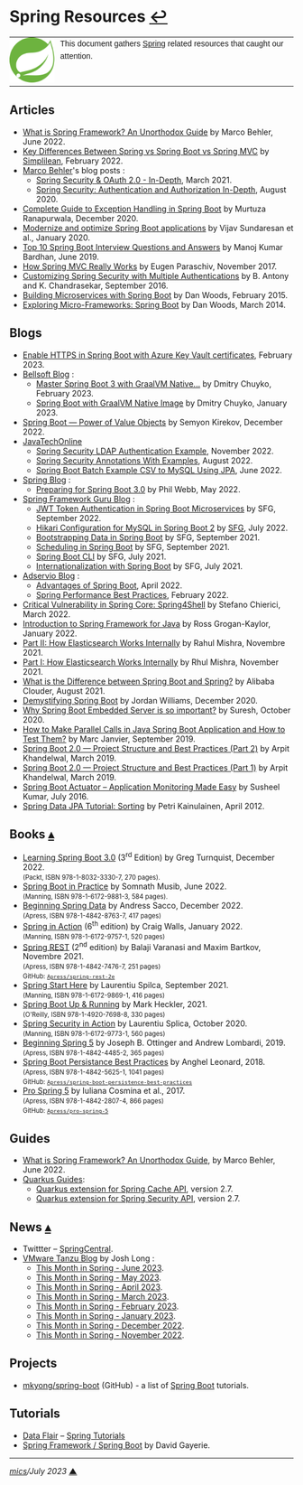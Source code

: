 # <span id="top">Spring Resources</span> <span style="size:30%;"><a href="README.md">↩</a></span>

<table style="font-family:Helvetica,Arial;line-height:1.6;">
  <tr>
  <td style="border:0;padding:0 10px 0 0;max-width:90px;">
    <a href="https://spring.io/" rel="external"><img style="border:0;width:90px;" src="docs/images/spring-icon.svg" alt="Spring project"/></a>
  </td>
  <td style="border:0;padding:0;vertical-align:text-top;">
    This document gathers <a href="https://spring.io/" rel="external">Spring</a> related resources that caught our attention.
  </td>
  </tr>
</table>

## <span id="articles">Articles</span>

- [What is Spring Framework? An Unorthodox Guide](https://www.marcobehler.com/guides/spring-framework) by Marco Behler, June 2022.
- [Key Differences Between Spring vs Spring Boot vs Spring MVC](https://www.simplilearn.com/tutorials/spring-boot-tutorial/spring-vs-spring-boot) by [Simplilean](https://www.simplilearn.com), February 2022.
- [Marco Behler](https://www.marcobehler.com/)'s blog posts : 
  - [Spring Security & OAuth 2.0 - In-Depth](https://www.marcobehler.com/guides/spring-security-oauth2), March 2021.
  - [Spring Security: Authentication and Authorization In-Depth](https://www.marcobehler.com/guides/spring-security), August 2020.
- [Complete Guide to Exception Handling in Spring Boot][article_ranapurwala] by Murtuza Ranapurwala, December 2020.
- [Modernize and optimize Spring Boot applications][article_sundaresan] by Vijav Sundaresan et al., January 2020.
- [Top 10 Spring Boot Interview Questions and Answers][article_bardhan] by Manoj Kumar Bardhan, June 2019.
- [How Spring MVC Really Works][article_paraschiv] by Eugen Paraschiv, November 2017.
- [Customizing Spring Security with Multiple Authentications][article_antony] by B. Antony and K. Chandrasekar, September 2016.
- [Building Microservices with Spring Boot][article_woods2015] by Dan Woods, February 2015.
- [Exploring Micro-Frameworks: Spring Boot][article_woods2014] by Dan Woods, March 2014.

## <span id="blogs">Blogs</span>

- [Enable HTTPS in Spring Boot with Azure Key Vault certificates](https://learn.microsoft.com/en-us/azure/developer/java/spring-framework/configure-spring-boot-starter-java-app-with-azure-key-vault-certificates), February 2023.
- [Bellsoft Blog](https://bell-sw.com/blog/) :
  - [Master Spring Boot 3 with GraalVM Native...](https://bell-sw.com/blog/master-spring-boot-3-with-graalvm-native-image/) by Dmitry Chuyko, February 2023.
  - [Spring Boot with GraalVM Native Image](https://bell-sw.com/blog/spring-boot-with-graalvm-native-image-performance-compatibility-migration/) by Dmitry Chuyko, January 2023.
- [Spring Boot — Power of Value Objects](https://dev.to/kirekov/spring-boot-power-of-value-objects-1oah) by Semyon Kirekov, December 2022.
- [JavaTechOnline](https://javatechonline.com/?s=Spring)
  - [Spring Security LDAP Authentication Example](https://javatechonline.com/spring-security-ldap-authentication-example/), November 2022.
  - [Spring Security Annotations With Examples](https://javatechonline.com/spring-security-annotations/), August 2022.
  - [Spring Boot Batch Example CSV to MySQL Using JPA](https://javatechonline.com/spring-boot-batch-example-csv-to-mysql-using-jpa/), June 2022.
- [Spring Blog](https://spring.io/blog) :
  - [Preparing for Spring Boot 3.0](https://spring.io/blog/2022/05/24/preparing-for-spring-boot-3-0) by Phil Webb, May 2022.
- [Spring Framework Guru Blog](https://springframework.guru/blog/) :
  - [JWT Token Authentication in Spring Boot Microservices](https://springframework.guru/jwt-authentication-in-spring-microservices-jwt-token/) by SFG, September 2022. 
  - [Hikari Configuration for MySQL in Spring Boot 2](https://springframework.guru/hikari-configuration-for-mysql-in-spring-boot-2/) by [SFG](https://springframework.guru/author/sfg-contributor/), July 2022.
  - [Bootstrapping Data in Spring Boot](https://springframework.guru/bootstrapping-data-in-spring-boot/) by SFG, September 2021.
  - [Scheduling in Spring Boot](https://springframework.guru/bootstrapping-data-in-spring-boot/) by SFG, September 2021.
  - [Spring Boot CLI](https://springframework.guru/spring-boot-cli/) by SFG, July 2021.
  - [Internationalization with Spring Boot](https://springframework.guru/internationalization-with-spring-boot/) by SFG, July 2021.
- [Adservio Blog](https://www.adservio.fr) :
  - [Advantages of Spring Boot](https://www.adservio.fr/post/advantages-of-spring-boot), April 2022.
  - [Spring Performance Best Practices](https://www.adservio.fr/post/spring-performance-best-practices), February 2022.
- [Critical Vulnerability in Spring Core: Spring4Shell](https://sysdig.com/blog/cve-2022-22965-spring-core-spring4shell/) by Stefano Chierici, March 2022.
- [Introduction to Spring Framework for Java][blog_grogan] by Ross Grogan-Kaylor, January 2022.
- [Part II: How Elasticsearch Works Internally](https://buildatscale.tech/elasticsearch-internals/) by Rahul Mishra, Novembre 2021.
- [Part I: How Elasticsearch Works Internally](https://buildatscale.tech/how-elasticsearch-works-internally/) by Rhul Mishra, November 2021.
- [What is the Difference between Spring Boot and Spring?][blog_alibaba] by Alibaba Clouder, August 2021.
- [Demystifying Spring Boot][blog_williams] by Jordan Williams, December 2020.
- [Why Spring Boot Embedded Server is so important?][blog_suresh] by Suresh, October 2020.
- [How to Make Parallel Calls in Java Spring Boot Application and How to Test Them?][blog_janvier] by Marc Janvier, September 2019.
- [Spring Boot 2.0 — Project Structure and Best Practices (Part 2)][blog_khandelwal_2] by Arpit Khandelwal, March 2019.
- [Spring Boot 2.0 — Project Structure and Best Practices (Part 1)][blog_khandelwal_1] by Arpit Khandelwal, March 2019.
- [Spring Boot Actuator – Application Monitoring Made Easy][blog_kumar] by Susheel Kumar, July 2016.
- [Spring Data JPA Tutorial: Sorting](https://www.petrikainulainen.net/programming/spring-framework/spring-data-jpa-tutorial-part-six-sorting/) by Petri Kainulainen, April 2012.

## <span id="books">Books</span> [**&#x25B4;**](#top)

- [Learning Spring Boot 3.0][book_turnquist] (3<sup>rd</sup> Edition) by Greg Turnquist, December 2022.<br/><span style="font-size:80%;">(Packt, ISBN 978-1-8032-3330-7, 270 pages).</span>
- [Spring Boot in Practice][book_musib] by Somnath Musib, June 2022.<br/><span style="font-size:80%;">(Manning, ISBN 978-1-6172-9881-3, 584 pages).</span>
- [Beginning Spring Data][book_sacco] by Andress Sacco, December 2022.<br/><span style="font-size:80%;">(Apress, ISBN 978-1-4842-8763-7, 417 pages)</span>
- [Spring in Action][book_walls] (6<sup>th</sup> edition) by Craig Walls, January 2022.<br/><span style="font-size:80%;">(Manning, ISBN 978-1-6172-9757-1, 520 pages)</span>
- [Spring REST][book_varanasi] (2<sup>nd</sup> edition) by Balaji Varanasi and Maxim Bartkov, Novembre 2021.<br/><span style="font-size:80%;">(Apress, ISBN 978-1-4842-7476-7, 251 pages)<br/>GitHub: [`Apress/spring-rest-2e`][Apress/spring-rest-2e]</span>
- [Spring Start Here][book_spilca2] by Laurentiu Spilca, September 2021.<br/><span style="font-size:80%;">(Manning, ISBN 978-1-6172-9869-1, 416 pages)</span>
- [Spring Boot Up &amp; Running][book_heckler] by Mark Heckler, 2021.<br/><span style="font-size:80%;">(O'Reilly, ISBN 978-1-4920-7698-8, 330 pages)</span>
- [Spring Security in Action][book_spilca] by Laurentiu Splica, October 2020.<br/><span style="font-size:80%;">(Manning, ISBN 978-1-6172-9773-1, 560 pages)</span>
- [Beginning Spring 5][book_ottinger] by Joseph B. Ottinger and Andrew Lombardi, 2019.<br/><span style="font-size:80%;">(Apress, ISBN 978-1-4842-4485-2, 365 pages)</span>
- [Spring Boot Persistance Best Practices][book_leonard] by Anghel Leonard, 2018.<br/><span style="font-size:80%;">(Apress, ISBN 978-1-4842-5625-1, 1041 pages)<br/>GitHub: <a href="https://github.com/Apress/spring-boot-persistence-best-practices"><code>Apress/spring-boot-persistence-best-practices</code></a></span>
- [Pro Spring 5][book_cosmina] by Iuliana Cosmina et al., 2017.<br/><span style="font-size:80%;">(Apress, ISBN 978-1-4842-2807-4, 866 pages)<br/>GitHub: <a href="https://github.com/Apress/pro-spring-5"><code>Apress/pro-spring-5</code></a></span>

## <span id="guides">Guides</span>

- [What is Spring Framework? An Unorthodox Guide](https://www.marcobehler.com/guides/spring-framework), by Marco Behler, June 2022.
- [Quarkus Guides](https://quarkus.io/guides/):
  - [Quarkus extension for Spring Cache API][guide_quarkus_cache], version 2.7.
  - [Quarkus extension for Spring Security API][guide_quarkus_security], version 2.7.

## <span id="news">News</span> [**&#x25B4;**](#top)

- Twittter &ndash; [SpringCentral](https://twitter.com/springcentral).
- [VMware Tanzu Blog](https://tanzu.vmware.com/blog) by Josh Long :
  - [This Month in Spring - June 2023](https://tanzu.vmware.com/content/blog/this-month-in-spring-june-2023).
  - [This Month in Spring - May 2023](https://tanzu.vmware.com/content/blog/this-month-in-spring-may-2023).
  - [This Month in Spring - April 2023](https://tanzu.vmware.com/content/blog/this-month-in-spring-april-2023).
  - [This Month in Spring - March 2023](https://tanzu.vmware.com/content/blog/this-month-in-spring-march-2023).
  - [This Month in Spring - February 2023](https://tanzu.vmware.com/content/blog/this-month-in-spring-february-2023).
  - [This Month in Spring - January 2023](https://tanzu.vmware.com/content/blog/this-month-in-spring-january-2023).
  - [This Month in Spring - December 2022](https://tanzu.vmware.com/content/blog/this-month-in-spring-december-2022).
  - [This Month in Spring - November 2022](https://tanzu.vmware.com/content/blog/this-month-in-spring-november-2022).

## <span id="projects">Projects</span>

- [mkyong/spring-boot][project_mkyong] (GitHub) - a list of [Spring Boot] tutorials.

## <span id="tutorials">Tutorials</span>

- [Data Flair](https://data-flair.training/) &ndash; [Spring Tutorials](https://data-flair.training/blogs/spring-tutorials-home/)
- [Spring Framework / Spring Boot](https://gayerie.dev/docs/spring/) by David Gayerie.

***

*[mics](https://lampwww.epfl.ch/~michelou/)/July 2023* [**&#9650;**](#top)
<span id="bottom">&nbsp;</span>

<!-- link refs -->

[Apress/spring-rest-2e]: https://github.com/Apress/spring-rest-2e
[article_antony]: https://tech.ebayinc.com/engineering/customizing-spring-security-with-multiple-authentications/
[article_bardhan]: https://dzone.com/articles/top-10-spring-boot-interview-questions?utm_source=dzone&utm_medium=article&utm_campaign=spring-boot-content-cluster
[article_paraschiv]: https://dzone.com/articles/how-spring-mvc-really-works
[article_ranapurwala]: https://reflectoring.io/spring-boot-exception-handling/
[article_sundaresan]: https://developer.ibm.com/articles/modernize-and-optimize-spring-boot-applications/
[article_woods2015]: https://www.infoq.com/articles/boot-microservices/
[article_woods2014]: https://www.infoq.com/articles/microframeworks1-spring-boot/
[blog_alibaba]: https://www.alibabacloud.com/blog/what-is-the-difference-between-spring-boot-and-spring_598036
[blog_grogan]: https://blogs.perficient.com/2022/01/20/introduction-to-spring-framework/
[blog_janvier]: https://www.sipios.com/blog-tech/how-to-make-parallel-calls-in-java-springboot-application-and-how-to-test-them
[blog_khandelwal_1]: https://medium.com/the-resonant-web/spring-boot-2-0-starter-kit-part-1-23ddff0c7da2
[blog_khandelwal_2]: https://medium.com/the-resonant-web/spring-boot-2-0-project-structure-and-best-practices-part-2-7137bdcba7d3
[blog_kumar]: https://blogs.perficient.com/2016/07/16/spring-boot-actuator-application-monitoring-made-easy/
[blog_suresh]: https://suresh-stalin.medium.com/why-embedded-server-is-so-important-a4952491ac78
[blog_williams]: https://betterprogramming.pub/demystifying-spring-boot-245e71feffc0
[book_cosmina]: https://link.springer.com/book/10.1007/978-1-4842-2808-1
[book_heckler]: https://www.oreilly.com/library/view/spring-boot-up/9781492076971/
[book_leonard]: https://link.springer.com/book/10.1007/978-1-4842-5626-8
[book_musib]: https://www.manning.com/books/spring-boot-in-practice
[book_ottinger]: https://link.springer.com/book/10.1007/978-1-4842-4486-9
[book_sacco]: https://link.springer.com/book/10.1007/978-1-4842-8764-4
[book_spilca]: https://www.manning.com/books/spring-security-in-action
[book_spilca2]: https://www.manning.com/books/spring-start-here
[book_turnquist]: https://www.packtpub.com/product/learning-spring-boot-30-third-edition/9781803233307
[book_varanasi]: https://link.springer.com/book/10.1007/978-1-4842-7477-4
[book_walls]: https://www.manning.com/books/spring-in-action-sixth-edition
[guide_quarkus_cache]: https://quarkus.io/guides/spring-cache
[guide_quarkus_security]: https://quarkus.io/guides/spring-security
[project_mkyong]: https://github.com/mkyong/spring-boot
[spring boot]: https://spring.io/projects/spring-boot
